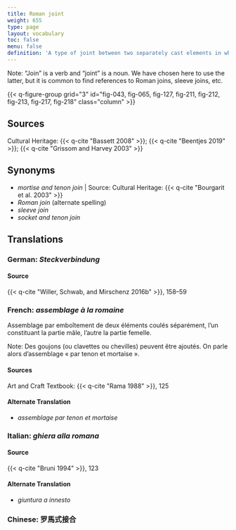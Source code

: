 ```yaml
---
title: Roman joint
weight: 655
type: page
layout: vocabulary
toc: false
menu: false
definition: 'A type of joint between two separately cast elements in which one element slots into the hollow “sleeve” of the other. The joint is generally further secured using pins, rivets, or by {{< q-def "soldering" >}}.'
---
```


<div class="backmatter">
Note: “Join” is a verb and “joint” is a noun. We have chosen here to use the latter, but it is common to find references to Roman joins, sleeve joins, etc.
</div>

{{< q-figure-group grid="3" id="fig-043, fig-065, fig-127, fig-211, fig-212, fig-213, fig-217, fig-218" class="column" >}}

## Sources

Cultural Heritage: {{< q-cite "Bassett 2008" >}}; {{< q-cite "Beentjes 2019" >}}; {{< q-cite "Grissom and Harvey 2003" >}}

## Synonyms

- *mortise and tenon join* | Source: Cultural Heritage: {{< q-cite "Bourgarit et al. 2003" >}}
- *Roman join* (alternate spelling)
- *sleeve join*
- *socket and tenon join*

## Translations

<div class="accordion">

### **German**: *Steckverbindung*

#### Source

{{< q-cite "Willer, Schwab, and Mirschenz 2016b" >}}, 158–59

### **French**: *assemblage à la romaine*

Assemblage par emboîtement de deux éléments coulés séparément, l’un constituant la partie mâle, l’autre la partie femelle.

<div class="backmatter">
Note: Des goujons (ou clavettes ou chevilles) peuvent être ajoutés. On parle alors d’assemblage « par tenon et mortaise ».
</div>

#### Sources

Art and Craft Textbook: {{< q-cite "Rama 1988" >}}, 125

#### Alternate Translation

- *assemblage par tenon et mortaise*

### **Italian**: *ghiera alla romana*

#### Source

{{< q-cite "Bruni 1994" >}}, 123

#### Alternate Translation

- *giuntura a innesto*

### **Chinese**: 罗馬式接合

</div>
